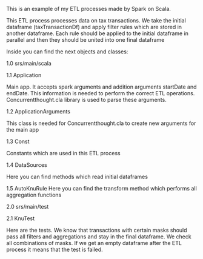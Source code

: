 This is an example of my ETL processes made by Spark on Scala.

This ETL process processes data on tax transactions.
We take the initial dataframe (taxTransactionDf) and apply filter rules which are stored in another dataframe. 
Each rule should be applied to the initial dataframe in parallel and then they should be united into one final dataframe

Inside you can find the next objects and classes:

1.0 srs/main/scala

1.1 Application

Main app. It accepts spark arguments and addition arguments startDate and endDate. 
This information is needed to perform the correct ETL operations. Concurrentthought.cla library is used to parse these arguments.

1.2 ApplicationArguments

This class is needed for Concurrentthought.cla to create new arguments for the main app

1.3 Const

Constants which are used in this ETL process

1.4 DataSources

Here you can find methods which read initial dataframes

1.5 AutoKnuRule
Here you can find the transform method which performs all aggregation functions

2.0 srs/main/test

2.1 KnuTest

Here are the tests. We know that transactions with certain masks should pass all filters and aggregations and stay in the final dataframe.
We check all combinations of masks. If we get an empty dataframe after the ETL process it means that the test is failed.

